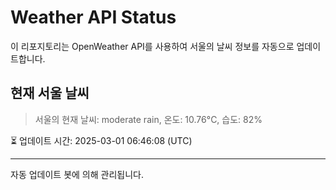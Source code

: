 
# Weather API Status

이 리포지토리는 OpenWeather API를 사용하여 서울의 날씨 정보를 자동으로 업데이트합니다.

## 현재 서울 날씨
> 서울의 현재 날씨: moderate rain, 온도: 10.76°C, 습도: 82%

⏳ 업데이트 시간: 2025-03-01 06:46:08 (UTC)

---
자동 업데이트 봇에 의해 관리됩니다.
